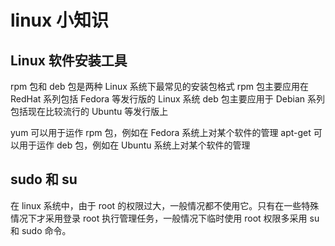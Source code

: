 # linux 小知识

## Linux 软件安装工具

rpm 包和 deb 包是两种 Linux 系统下最常见的安装包格式
rpm 包主要应用在 RedHat 系列包括 Fedora 等发行版的 Linux 系统
deb 包主要应用于 Debian 系列包括现在比较流行的 Ubuntu 等发行版上

yum 可以用于运作 rpm 包，例如在 Fedora 系统上对某个软件的管理
apt-get 可以用于运作 deb 包，例如在 Ubuntu 系统上对某个软件的管理

## sudo 和 su

在 linux 系统中，由于 root 的权限过大，一般情况都不使用它。只有在一些特殊情况下才采用登录 root 执行管理任务，一般情况下临时使用 root 权限多采用 su 和 sudo 命令。

